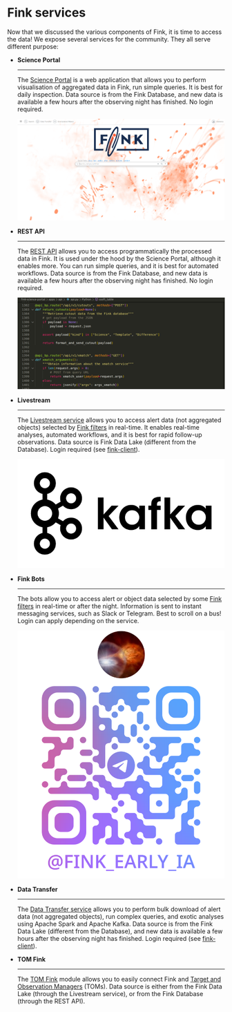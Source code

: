 # Fink services

Now that we discussed the various components of Fink, it is time to access the data! We expose several services for the community. They all serve different purpose:

<div class="grid cards" markdown>

-   __Science Portal__

    ---

    The [Science Portal](https://fink-portal.org) is a web application that allows you to perform visualisation of aggregated data in Fink, run simple queries. It is best for daily inspection. Data source is from the Fink Database, and new data is available a few hours after the observing night has finished. No login required.

    ![Screenshot](../img/science_portal_front.png)

-   __REST API__

    ---

    The [REST API](../services/search/getting_started.md) allows you to access programmatically the processed data in Fink. It is used under the hood by the Science Portal, although it enables more. You can run simple queries, and it is best for automated workflows. Data source is from the Fink Database, and new data is available a few hours after the observing night has finished. No login required.

    ![Screenshot](../img/api.png)


-   __Livestream__

    ---

    The [Livestream service](../services/livestream.md) allows you to access alert data (not aggregated objects) selected by [Fink filters](filters.md) in real-time. It enables real-time analyses, automated workflows, and it is best for rapid follow-up observations. Data source is Fink Data Lake (different from the Database). Login required (see [fink-client](https://github.com/astrolabsoftware/fink-client)).

    ![Screenshot](../img/kafka_logo.png)

-   __Fink Bots__

    ---

    The bots allow you to access alert or object data selected by some [Fink filters](filters.md) in real-time or after the night. Information is sent to instant messaging services, such as Slack or Telegram. Best to scroll on a bus! Login can apply depending on the service.

    ![Screenshot](../img/tg_early_ia.png)

-   __Data Transfer__

    ---

    The [Data Transfer service](../services/data_transfer.md) allows you to perform bulk download of alert data (not aggregated objects), run complex queries, and exotic analyses using Apache Spark and Apache Kafka. Data source is from the Fink Data Lake (different from the Database), and new data is available a few hours after the observing night has finished. Login required (see [fink-client](https://github.com/astrolabsoftware/fink-client)).

-   __TOM Fink__

    ---

    The [TOM Fink](../services/tom_fink.md) module allows you to easily connect Fink and [Target and Observation Managers](https://tom-toolkit.readthedocs.io/en/stable/introduction/about.html) (TOMs). Data source is either from the Fink Data Lake (through the Livestream service), or from the Fink Database (through the REST API).

</div>


